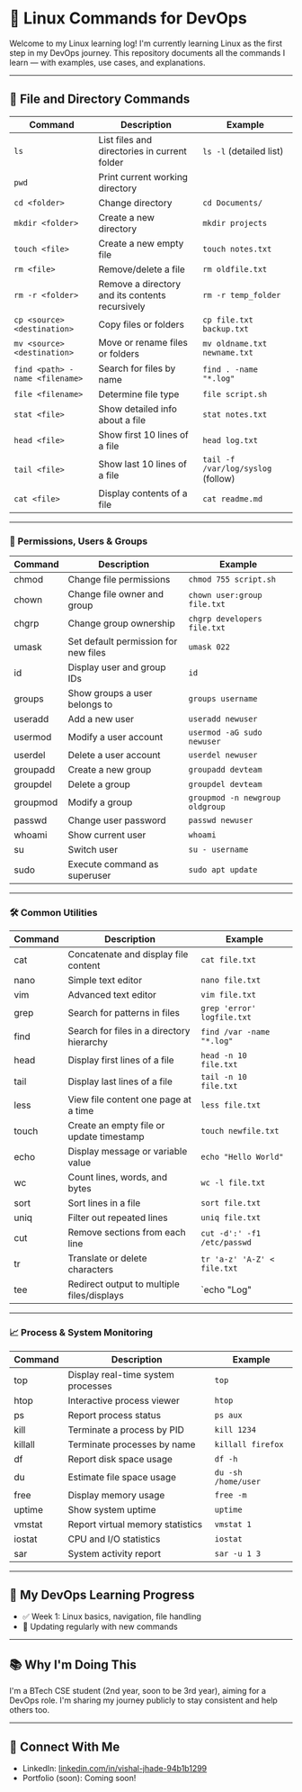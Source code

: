 # 🐧 Linux Commands for DevOps

Welcome to my Linux learning log! I'm currently learning Linux as the first step in my DevOps journey. This repository documents all the commands I learn — with examples, use cases, and explanations.

---

## 📁 File and Directory Commands

| Command            | Description                                      | Example                              |
|--------------------|------------------------------------------------|------------------------------------|
| `ls`               | List files and directories in current folder   | `ls -l` (detailed list)             |
| `pwd`              | Print current working directory                  |                                    |
| `cd <folder>`      | Change directory                                 | `cd Documents/`                     |
| `mkdir <folder>`   | Create a new directory                           | `mkdir projects`                    |
| `touch <file>`     | Create a new empty file                          | `touch notes.txt`                   |
| `rm <file>`        | Remove/delete a file                             | `rm oldfile.txt`                    |
| `rm -r <folder>`   | Remove a directory and its contents recursively | `rm -r temp_folder`                 |
| `cp <source> <destination>` | Copy files or folders                     | `cp file.txt backup.txt`            |
| `mv <source> <destination>` | Move or rename files or folders           | `mv oldname.txt newname.txt`        |
| `find <path> -name <filename>` | Search for files by name               | `find . -name "*.log"`              |
| `file <filename>`  | Determine file type                              | `file script.sh`                    |
| `stat <file>`      | Show detailed info about a file                  | `stat notes.txt`                    |
| `head <file>`      | Show first 10 lines of a file                     | `head log.txt`                     |
| `tail <file>`      | Show last 10 lines of a file                      | `tail -f /var/log/syslog` (follow) |
| `cat <file>`       | Display contents of a file                        | `cat readme.md`                    |

---

### 🔐 Permissions, Users & Groups

| Command     | Description                            | Example                             |
|-------------|----------------------------------------|-------------------------------------|
| chmod       | Change file permissions                | `chmod 755 script.sh`               |
| chown       | Change file owner and group            | `chown user:group file.txt`         |
| chgrp       | Change group ownership                 | `chgrp developers file.txt`         |
| umask       | Set default permission for new files   | `umask 022`                         |
| id          | Display user and group IDs             | `id`                                |
| groups      | Show groups a user belongs to          | `groups username`                   |
| useradd     | Add a new user                         | `useradd newuser`                   |
| usermod     | Modify a user account                  | `usermod -aG sudo newuser`          |
| userdel     | Delete a user account                  | `userdel newuser`                   |
| groupadd    | Create a new group                     | `groupadd devteam`                  |
| groupdel    | Delete a group                         | `groupdel devteam`                  |
| groupmod    | Modify a group                         | `groupmod -n newgroup oldgroup`     |
| passwd      | Change user password                   | `passwd newuser`                    |
| whoami      | Show current user                      | `whoami`                            |
| su          | Switch user                            | `su - username`                     |
| sudo        | Execute command as superuser           | `sudo apt update`                   |

---

### 🛠️ Common Utilities

| Command     | Description                                 | Example                                 |
|-------------|---------------------------------------------|-----------------------------------------|
| cat         | Concatenate and display file content        | `cat file.txt`                          |
| nano        | Simple text editor                          | `nano file.txt`                         |
| vim         | Advanced text editor                        | `vim file.txt`                          |
| grep        | Search for patterns in files                | `grep 'error' logfile.txt`              |
| find        | Search for files in a directory hierarchy   | `find /var -name "*.log"`               |
| head        | Display first lines of a file               | `head -n 10 file.txt`                   |
| tail        | Display last lines of a file                | `tail -n 10 file.txt`                   |
| less        | View file content one page at a time        | `less file.txt`                         |
| touch       | Create an empty file or update timestamp    | `touch newfile.txt`                     |
| echo        | Display message or variable value           | `echo "Hello World"`                    |
| wc          | Count lines, words, and bytes               | `wc -l file.txt`                        |
| sort        | Sort lines in a file                        | `sort file.txt`                         |
| uniq        | Filter out repeated lines                   | `uniq file.txt`                         |
| cut         | Remove sections from each line              | `cut -d':' -f1 /etc/passwd`             |
| tr          | Translate or delete characters              | `tr 'a-z' 'A-Z' < file.txt`             |
| tee         | Redirect output to multiple files/displays  | `echo "Log" | tee logfile.txt`          |

---

### 📈 Process & System Monitoring

| Command     | Description                         | Example                           |
|-------------|-------------------------------------|-----------------------------------|
| top         | Display real-time system processes  | `top`                             |
| htop        | Interactive process viewer          | `htop`                            |
| ps          | Report process status               | `ps aux`                          |
| kill        | Terminate a process by PID          | `kill 1234`                       |
| killall     | Terminate processes by name         | `killall firefox`                |
| df          | Report disk space usage             | `df -h`                           |
| du          | Estimate file space usage           | `du -sh /home/user`               |
| free        | Display memory usage                | `free -m`                         |
| uptime      | Show system uptime                  | `uptime`                          |
| vmstat      | Report virtual memory statistics    | `vmstat 1`                        |
| iostat      | CPU and I/O statistics              | `iostat`                          |
| sar         | System activity report              | `sar -u 1 3`                      |

---

## 🚀 My DevOps Learning Progress

- ✅ Week 1: Linux basics, navigation, file handling
- 🔄 Updating regularly with new commands

---

## 📚 Why I'm Doing This

I'm a BTech CSE student (2nd year, soon to be 3rd year), aiming for a DevOps role. I'm sharing my journey publicly to stay consistent and help others too.

---

## 🔗 Connect With Me

- LinkedIn: [linkedin.com/in/vishal-jhade-94b1b1299](https://www.linkedin.com/in/vishal-jhade-94b1b1299)
- Portfolio (soon): Coming soon!
